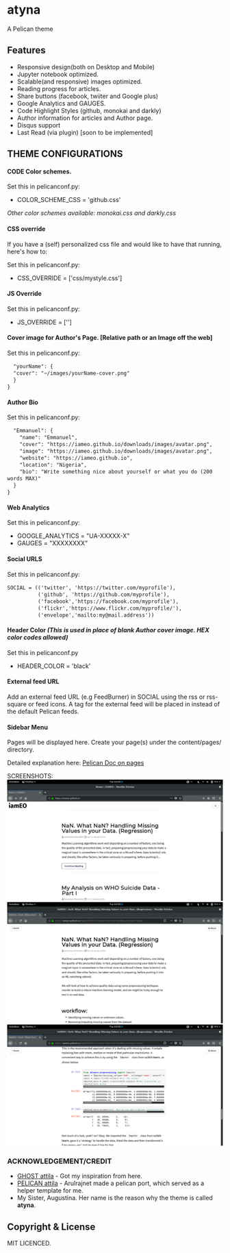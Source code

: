 # atyna
A Pelican theme

## Features
- Responsive design(both on Desktop and Mobile)
- Jupyter notebook optimized.
- Scalable(and responsive) images optimized.
- Reading progress for articles.
- Share buttons (facebook, twiiter and Google plus)
- Google Analytics and GAUGES.
- Code Highlight Styles (github, monokai and darkly)
- Author information for articles and Author page.
- Disqus support 
- Last Read (via plugin) [soon to be implemented]


## THEME CONFIGURATIONS

#### CODE Color schemes.

Set this in pelicanconf.py:
* COLOR_SCHEME_CSS = 'github.css' 

*Other color schemes available: monokai.css and darkly.css*

#### CSS override
If you have a (self) personalized css file and would like to have that running, here's how to:

Set this in pelicanconf.py:
* CSS_OVERRIDE = ['css/mystyle.css']

#### JS Override
Set this in pelicanconf.py:
* JS_OVERRIDE = ['']

#### Cover image for Author's Page. [Relative path or an Image off the web]
Set this in pelicanconf.py:

``` AUTHORS_BIO = {
  "yourName": {
  "cover": "~/images/yourName-cover.png"
  }
}
```

#### Author Bio
Set this in pelicanconf.py:

```AUTHORS_BIO = {
  "Emmanuel": {
    "name": "Emmanuel",
    "cover": "https://iameo.github.io/downloads/images/avatar.png",
    "image": "https://iameo.github.io/downloads/images/avatar.png",
    "website": "https://iameo.github.io",
    "location": "Nigeria",
    "bio": "Write something nice about yourself or what you do (200 words MAX)"
  }
}
```

#### Web Analytics
Set this in pelicanconf.py:

* GOOGLE_ANALYTICS = "UA-XXXXX-X"
* GAUGES = "XXXXXXXX"

#### Social URLS
Set this in pelicanconf.py:
```
SOCIAL = (('twitter', 'https://twitter.com/myprofile'),
          ('github', 'https://github.com/myprofile'),
          ('facebook','https://facebook.com/myprofile'),
          ('flickr','https://www.flickr.com/myprofile/'),
          ('envelope','mailto:my@mail.address'))
```

#### Header Color *(This is used in place of blank Author cover image. HEX color codes allowed)*
Set this in pelicanconf.py

* HEADER_COLOR = 'black'


#### External feed URL

Add an external feed URL (e.g FeedBurner) in SOCIAL using the rss or rss-square or feed icons. A <link> tag for the external feed will be placed in <head> instead of the default Pelican feeds.


#### Sidebar Menu
Pages will be displayed here. Create your page(s) under the content/pages/ directory.

Detailed explanation here: [Pelican Doc on pages](https://docs.getpelican.com/en/3.6.3/content.html)


SCREENSHOTS:
![atyna home](https://github.com/iameo/atyna/blob/master/static/images/atyna-home-1.png)
![atyna article 1](https://github.com/iameo/atyna/blob/master/static/images/atyna-article-1.png)
![atyna article 2](https://github.com/iameo/atyna/blob/master/static/images/atyna-article-2.png)


### ACKNOWLEDGEMENT/CREDIT
- [GHOST attila](https://attila.zutrinken.com/) - Got my inspiration from here.
- [PELICAN attila](https://github.com/arulrajnet/attila-demo) - Arulrajnet made a pelican port, which served as a helper template for me.
- My Sister, Augustina. Her name is the reason why the theme is called __atyna__.


## Copyright & License
MIT LICENCED.

